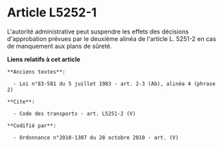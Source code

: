# Article L5252-1

L'autorité administrative peut suspendre les effets des décisions d'approbation prévues par le deuxième alinéa de l'article
L. 5251-2 en cas de manquement aux plans de sûreté.

**Liens relatifs à cet article**

	**Anciens textes**:

	  - Loi n°83-581 du 5 juillet 1983 - art. 2-3 (Ab), alinéa 4 (phrase 2)

	**Cite**:

	  - Code des transports - art. L5251-2 (V)

	**Codifié par**:

	  - Ordonnance n°2010-1307 du 28 octobre 2010 - art. (V)
